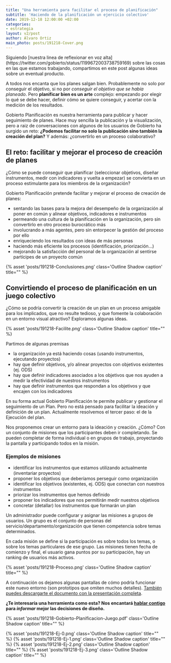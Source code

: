 ```yaml
---
title: "Una herramienta para facilitar el proceso de planificación"
subtitle: 'Haciendo de la planificación un ejercicio colectivo'
date: 2019-12-18 12:00:00 +02:00
categories:
- estrategia
layout: v2/post
author: Álvaro Ortiz
main_photo: posts/191218-Cover.png
---
```


<div class="notice">
Siguiendo [nuestra linea de reflexionar en voz alta](https://twitter.com/gobierto/status/1199672003738759169) sobre las cosas en las que estamos trabajando, compartimos en este post algunas ideas sobre un eventual producto.
</div>

A todos nos encanta que los planes salgan bien. Probablemente no solo por conseguir el objetivo, si no por _conseguir el objetivo que se había planeado_. Pero **planificar bien es un arte** complejo: empezando por elegir lo qué se debe hacer, definir cómo se quiere conseguir, y acertar con la medición de los resultados. 

Gobierto Planificación es nuestra herramienta para publicar y hacer seguimiento de planes. Hace muy sencilla la publicación y la visualización, pero a raiz de conversaciones con algunos de los usuarios de Gobierto ha surgido un reto: **¿Podemos facilitar no solo la publicación sino también la creación del plan?** Y además: ¿convertirlo en un proceso colaborativo?

## El reto: facilitar y mejorar el proceso de creación de planes

¿Cómo se puede conseguir que planificar (seleccionar objetivos, diseñar instrumentos, medir con indicadores y vuelta a empezar) se convierta en un proceso estimulante para los miembros de la organización? 

Gobierto Planificación pretende facilitar y mejorar el proceso de creación de planes:

- sentando las bases para la mejora del desempeño de la organización al poner en común y alinear objetivos, indicadores e instrumentos
- permeando una cultura de la planificación en la organización, pero sin convertirlo en otro proceso burocrático más  
- involucrando a más agentes, pero sin entorpecer la gestión del proceso por ello
- enriqueciendo los resultados con ideas de más personas
- haciendo más eficiente los procesos (identificación, priorización…) 
- mejorando la satisfacción del personal de la organización al sentirse partícipes de un proyecto común

{% asset 'posts/191218-Conclusiones.png' class='Outline Shadow caption' title="" %}


## Convirtiendo el proceso de planificación en un juego colectivo

¿Cómo se podría convertir la creación de un plan en un proceso amigable para los implicados, que no resulte tedioso, y que fomente la colaboración en un entorno visual atractivo? Exploramos algunas ideas.

{% asset 'posts/191218-Facilite.png' class='Outline Shadow caption' title="" %}

Partimos de algunas premisas

- la organización ya está haciendo cosas (usando instrumentos, ejecutando proyectos)
- hay que definir objetivos, y/o alinear proyectos con objetivos existentes (ej. ODS)
- hay que definir indicadores asociados a los objetivos que nos ayuden a medir la efectividad de nuestros instrumentos 
- hay que definir instrumentos que respondan a los objetivos y que encajen con los indicadores

En su forma actual Gobierto Planificación te permite publicar y gestionar el seguimiento de un Plan. Pero no está pensado para facilitar la ideación y definición de un plan. Actualmente resolvemos el tercer paso: el de la Ejecución del plan.

Nos proponemos crear un entorno para la ideación y creación. ¿Cómo? Con un conjunto de misiones que los participantes deben ir completando. Se pueden completar de forma individual o en grupos de trabajo, proyectando la pantalla y participando todos en la misión.

### Ejemplos de misiones

- identificar los instrumentos que estamos utilizando actualmente (inventariar proyectos)
- proponer los objetivos que deberíamos perseguir como organización
- identificar los objetivos (existentes, ej. ODS) que conectan con nuestros instrumentos
- priorizar los instrumentos que hemos definido
- proponer los indicadores que nos permitirán medir nuestros objetivos
- concretar (detallar) los instrumentos que formarán un plan 

Un administrador puede configurar y asignar las misiones a grupos de usuarios. Un grupo es el conjunto de personas del servicio/departamento/organización que tienen competencia sobre temas determinados.

En cada misión se define si la participación es sobre todos los temas, o sobre los temas particulares de ese grupo.
Las misiones tienen fecha de comienzo y final, el usuario gana puntos por su participación, hay un ranking de usuarios más activos.

{% asset 'posts/191218-Proceso.png' class='Outline Shadow caption' title="" %}

A continuación os dejamos algunas pantallas de cómo podría funcionar este nuevo entorno (son prototipos que omiten muchos detalles). [También puedes descargarte el documento con la presentación completa](/assets/posts/191218-Gobierto-Planificacion-Juego.pdf). 

**¿Te interesaría una herramienta como esta? Nos encantará [hablar contigo](mailto:abre@gobierto.es) para _informar_  mejor las decisiones de diseño.**

{% asset 'posts/191218-Gobierto-Planificacion-Juego.pdf' class='Outline Shadow caption' title="" %}

{% asset 'posts/191218-Ej-0.png' class='Outline Shadow caption' title="" %}
{% asset 'posts/191218-Ej-1.png' class='Outline Shadow caption' title="" %}
{% asset 'posts/191218-Ej-2.png' class='Outline Shadow caption' title="" %}
{% asset 'posts/191218-Ej-3.png' class='Outline Shadow caption' title="" %}
